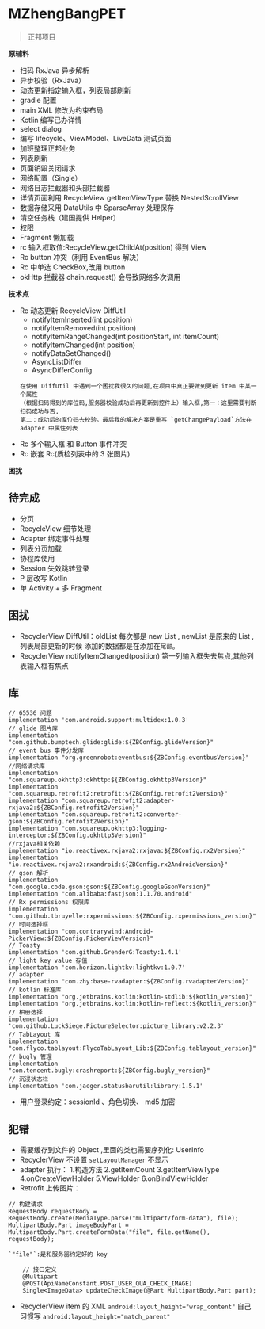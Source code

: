 # MZhengBangPET
> 正邦项目

**原辅料**

- 扫码 RxJava 异步解析
- 异步校验（RxJava）
- 动态更新指定输入框，列表局部刷新
- gradle 配置
- main XML 修改为约束布局
- Kotlin 编写已办详情
- select dialog
- 编写 lifecycle、ViewModel、LiveData 测试页面
- 加班整理正邦业务
- 列表刷新
- 页面销毁关闭请求
- 网络配置（Single）
- 网络日志拦截器和头部拦截器
- 详情页面利用 RecycleView  getItemViewType 替换 NestedScrollView
- 数据存储采用 DataUtils 中 SparseArray 处理保存
- 清空任务栈（建国提供 Helper）
- 权限
- Fragment 懒加载
- rc 输入框取值:RecycleView.getChildAt(position) 得到 View
- Rc button 冲突（利用 EventBus 解决）
- Rc 中单选 CheckBox,改用 button
- okHttp 拦截器 chain.request() 会导致网络多次调用

**技术点**

- Rc 动态更新  RecycleView DiffUtil
  - notifyItemInserted(int position)
  - notifyItemRemoved(int position)
  - notifyItemRangeChanged(int positionStart, int itemCount)
  - notifyItemChanged(int position)
  - notifyDataSetChanged()
  - AsyncListDiffer
  - AsyncDifferConfig
  ```
  在使用 DiffUtil 中遇到一个困扰我很久的问题,在项目中真正要做到更新 item 中某一个属性
  （根据扫码得到的库位码,服务器校验成功后再更新到控件上）输入框,第一：这里需要判断扫码成功与否,
  第二：成功后的库位码去校验。最后我的解决方案是重写 `getChangePayload`方法在 adapter 中属性列表
  ```
- Rc 多个输入框 和 Button 事件冲突
- Rc 嵌套 Rc(质检列表中的 3 张图片)

**困扰**


## 待完成 

- 分页
- RecycleView 细节处理
- Adapter 绑定事件处理
- 列表分页加载
- 协程库使用
- Session 失效跳转登录
- P 层改写 Kotlin
- 单 Activity + 多 Fragment


## 困扰

- RecyclerView DiffUtil：oldList 每次都是 new List , newList 是原来的 List ,列表局部更新的时候
  添加的数据都是在添加在`尾部`。
- RecyclerView notifyItemChanged(position)  第一列输入框失去焦点,其他列表输入框有焦点


## 库

```
// 65536 问题
implementation 'com.android.support:multidex:1.0.3'
// glide 图片库
implementation "com.github.bumptech.glide:glide:${ZBConfig.glideVersion}"
// event bus 事件分发库
implementation "org.greenrobot:eventbus:${ZBConfig.eventbusVersion}"
//网络请求库
implementation "com.squareup.okhttp3:okhttp:${ZBConfig.okhttp3Version}"
implementation "com.squareup.retrofit2:retrofit:${ZBConfig.retrofit2Version}"
implementation "com.squareup.retrofit2:adapter-rxjava2:${ZBConfig.retrofit2Version}"
implementation "com.squareup.retrofit2:converter-gson:${ZBConfig.retrofit2Version}"
implementation "com.squareup.okhttp3:logging-interceptor:${ZBConfig.okhttp3Version}"
//rxjava相关依赖
implementation "io.reactivex.rxjava2:rxjava:${ZBConfig.rx2Version}"
implementation "io.reactivex.rxjava2:rxandroid:${ZBConfig.rx2AndroidVersion}"
// gson 解析
implementation "com.google.code.gson:gson:${ZBConfig.googleGsonVersion}"
implementation "com.alibaba:fastjson:1.1.70.android"
// Rx permissions 权限库
implementation "com.github.tbruyelle:rxpermissions:${ZBConfig.rxpermissions_version}"
// 时间选择框
implementation "com.contrarywind:Android-PickerView:${ZBConfig.PickerViewVersion}"
// Toasty
implementation 'com.github.GrenderG:Toasty:1.4.1'
// light key value 存值
implementation 'com.horizon.lightkv:lightkv:1.0.7'
// adapter
implementation "com.zhy:base-rvadapter:${ZBConfig.rvadapterVersion}"
// kotlin 标准库
implementation "org.jetbrains.kotlin:kotlin-stdlib:${kotlin_version}"
implementation "org.jetbrains.kotlin:kotlin-reflect:${kotlin_version}"
// 相册选择
implementation 'com.github.LuckSiege.PictureSelector:picture_library:v2.2.3'
// TabLayout 库
implementation "com.flyco.tablayout:FlycoTabLayout_Lib:${ZBConfig.tablayout_version}"
// bugly 管理
implementation "com.tencent.bugly:crashreport:${ZBConfig.bugly_version}"
// 沉浸状态栏
implementation 'com.jaeger.statusbarutil:library:1.5.1'
```


- 用户登录约定：sessionId  、角色切换、 md5 加密

## 犯错

- 需要缓存到文件的 Object ,里面的类也需要序列化: UserInfo
- RecyclerView 不设置 `setLayoutManager` 不显示
- adapter 执行：
  1.构造方法
  2.getItemCount
  3.getItemViewType
  4.onCreateViewHolder
  5.ViewHolder
  6.onBindViewHolder
- Retrofit 上传图片：
```
// 构建请求
RequestBody requestBody = RequestBody.create(MediaType.parse("multipart/form-data"), file);
MultipartBody.Part imageBodyPart = MultipartBody.Part.createFormData("file", file.getName(), requestBody);

`"file"`:是和服务器约定好的 key

    // 接口定义
    @Multipart
    @POST(ApiNameConstant.POST_USER_QUA_CHECK_IMAGE)
    Single<ImageData> updateCheckImage(@Part MultipartBody.Part part);

```
- RecyclerView item 的 XML `android:layout_height="wrap_content"` 自己习惯写 `android:layout_height="match_parent"`